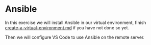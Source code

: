 # Ansible

In this exercise we will install Ansible in our virtual environment, finish [create-a-virtual-environment.md](../create-a-virtual-environment.md "mention") if you have not done so yet.&#x20;

Then we will configure VS Code to use Ansible on the remote server.
